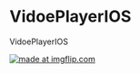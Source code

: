 # VidoePlayerIOS
VidoePlayerIOS


<a href="https://imgflip.com/gif/4joft4"><img src="https://i.imgflip.com/4joft4.gif" title="made at imgflip.com"/></a>


